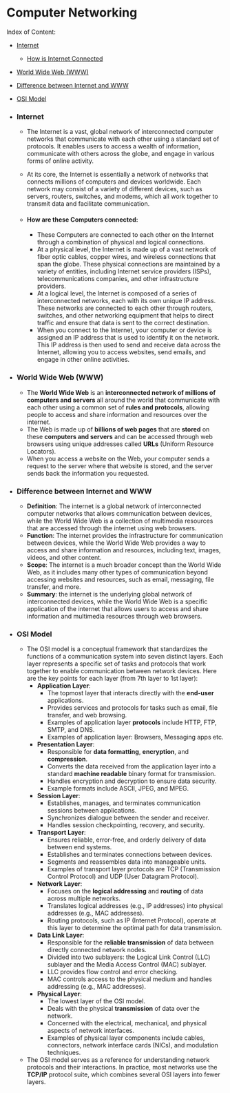 # Computer Networking

Index of Content:
- [Internet](#internet)
    - [How is Internet Connected](#how-are-these-computers-connected)
- [World Wide Web (WWW)](#world-wide-web-www)
- [Difference between Internet and WWW](#difference-between-internet-and-www)
- [OSI Model](#osi-model)

- ### Internet

    - The Internet is a vast, global network of interconnected computer networks that communicate with each other using a standard set of protocols. It enables users to access a wealth of information, communicate with others across the globe, and engage in various forms of online activity.
    
    - At its core, the Internet is essentially a network of networks that connects millions of computers and devices worldwide. Each network may consist of a variety of different devices, such as servers, routers, switches, and modems, which all work together to transmit data and facilitate communication.

    - #### How are these Computers connected:
        - These Computers are connected to each other on the Internet through a combination of physical and logical connections.
        - At a physical level, the Internet is made up of a vast network of fiber optic cables, copper wires, and wireless connections that span the globe. These physical connections are maintained by a variety of entities, including Internet service providers (ISPs), telecommunications companies, and other infrastructure providers.
        - At a logical level, the Internet is composed of a series of interconnected networks, each with its own unique IP address. These networks are connected to each other through routers, switches, and other networking equipment that helps to direct traffic and ensure that data is sent to the correct destination.
        - When you connect to the Internet, your computer or device is assigned an IP address that is used to identify it on the network. This IP address is then used to send and receive data across the Internet, allowing you to access websites, send emails, and engage in other online activities.

- ### World Wide Web (WWW)

    - The **World Wide Web** is an **interconnected network of millions of computers and servers** all around the world that communicate with each other using a common set of **rules and protocols**, allowing people to access and share information and resources over the internet. 
    - The Web is made up of **billions of web pages** that are **stored** on these **computers and servers** and can be accessed through web browsers using unique addresses called **URLs** (Uniform Resource Locators).
    - When you access a website on the Web, your computer sends a request to the server where that website is stored, and the server sends back the information you requested.

- ### Difference between Internet and WWW

    - **Definition**: The internet is a global network of interconnected computer networks that allows communication between devices, while the World Wide Web is a collection of multimedia resources that are accessed through the internet using web browsers.
    - **Function**: The internet provides the infrastructure for communication between devices, while the World Wide Web provides a way to access and share information and resources, including text, images, videos, and other content.
    - **Scope**: The internet is a much broader concept than the World Wide Web, as it includes many other types of communication beyond accessing websites and resources, such as email, messaging, file transfer, and more.
    - **Summary**: the internet is the underlying global network of interconnected devices, while the World Wide Web is a specific application of the internet that allows users to access and share information and multimedia resources through web browsers.
    
- ### OSI Model

	- The OSI model is a conceptual framework that standardizes the functions of a communication system into seven distinct layers. Each layer represents a specific set of tasks and protocols that work together to enable communication between network devices. Here are the key points for each layer (from 7th layer to 1st layer): 
        - **Application Layer**:
            - The topmost layer that interacts directly with the **end-user** applications.
            - Provides services and protocols for tasks such as email, file transfer, and web browsing.
            - Examples of application layer **protocols** include HTTP, FTP, SMTP, and DNS.
            - Examples of application layer: Browsers, Messaging apps etc.
        - **Presentation Layer**:
            - Responsible for **data formatting**, **encryption**, and **compression**.
            - Converts the data received from the application layer into a standard **machine readable** binary format for transmission.
            - Handles encryption and decryption to ensure data security.
            - Example formats include ASCII, JPEG, and MPEG.
        - **Session Layer**:
            - Establishes, manages, and terminates communication sessions between applications.
            - Synchronizes dialogue between the sender and receiver.
            - Handles session checkpointing, recovery, and security.
        - **Transport Layer**:
            - Ensures reliable, error-free, and orderly delivery of data between end systems.
            - Establishes and terminates connections between devices.
            - Segments and reassembles data into manageable units.
            - Examples of transport layer protocols are TCP (Transmission Control Protocol) and UDP (User Datagram Protocol).
        - **Network Layer**:
            - Focuses on the **logical addressing** and **routing** of data across multiple networks.
            - Translates logical addresses (e.g., IP addresses) into physical addresses (e.g., MAC addresses).
            - Routing protocols, such as IP (Internet Protocol), operate at this layer to determine the optimal path for data transmission.
        - **Data Link Layer**:
            - Responsible for the **reliable transmission** of data between directly connected network nodes.
            - Divided into two sublayers: the Logical Link Control (LLC) sublayer and the Media Access Control (MAC) sublayer.
            - LLC provides flow control and error checking.
            - MAC controls access to the physical medium and handles addressing (e.g., MAC addresses).
        - **Physical Layer**:
            - The lowest layer of the OSI model.
            - Deals with the physical **transmission** of data over the network.
            - Concerned with the electrical, mechanical, and physical aspects of network interfaces.
            - Examples of physical layer components include cables, connectors, network interface cards (NICs), and modulation techniques.
	- The OSI model serves as a reference for understanding network protocols and their interactions. In practice, most networks use the **TCP/IP** protocol suite, which combines several OSI layers into fewer layers.
